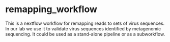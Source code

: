 # remapping_workflow
This is a nextflow workflow for remapping reads to sets of virus sequences.  In our lab we use it to validate virus sequences identified by metagenomic sequencing.  It could be used as a stand-alone pipeline or as a subworkflow.
